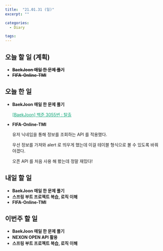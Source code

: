 ```yaml
---
title:  "21.01.31 (일)"
excerpt: ""

categories:
  - Diary

tags:
---
```


## 오늘 할 일 (계획)

- ~~**BaekJoon 매일 한 문제 풀기**~~
- ~~**FIFA-Online-TMI**~~

## 오늘 한 일

- **BaekJoon 매일 한 문제 풀기**

  <a href="https://nam-ki-bok.github.io/baekjoon/Baek_Hedgehog/" style="color:#0FA678" target="_blank">[BaekJoon] 백준 3055번 : 탈출</a>

- **FIFA-Online-TMI**

  유저 닉네임을 통해 정보를 조회하는 API 를 적용했다.

  우선 정보를 가져와 alert 로 띄우게 했는데 이걸 테이블 형식으로 볼 수 있도록 바꿔야겠다.

  오픈 API 를 처음 사용 해 봤는데 정말 재밌다!


##  내일 할 일

- **BaekJoon 매일 한 문제 풀기**
- **스프링 부트 프로젝트 복습, 로직 이해**
- **FIFA-Online-TMI**


## 이번주 할 일

- **BaekJoon 매일 한 문제 풀기**
- **NEXON OPEN API 활용**
- **스프링 부트 프로젝트 복습, 로직 이해**

<br>